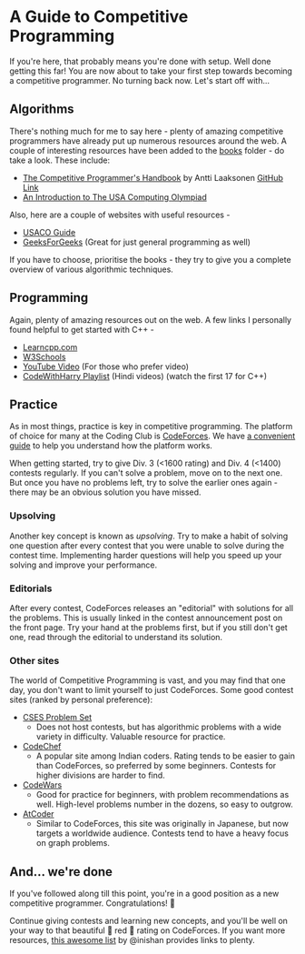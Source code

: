 # A Guide to Competitive Programming

If you're here, that probably means you're done with setup. Well done getting this far! You are now about to take your first step towards becoming a competitive programmer. No turning back now. Let's start off with...

## Algorithms

There's nothing much for me to say here - plenty of amazing competitive programmers have already put up numerous resources around the web. A couple of interesting resources have been added to the [books](books/) folder - do take a look. These include:

- [The Competitive Programmer's Handbook](books/Competitive%20Programmer’s%20Handbook.pdf) by Antti Laaksonen [GitHub Link](https://github.com/pllk/cphb)
- [An Introduction to The USA Computing Olympiad](books/An%20Introduction%20to%20The%20USA%20Computing%20Olympiad.pdf)

Also, here are a couple of websites with useful resources -

- [USACO Guide](https://usaco.guide)
- [GeeksForGeeks](https://geeksforgeeks.org) (Great for just general programming as well)

If you have to choose, prioritise the books - they try to give you a complete overview of various algorithmic techniques.

## Programming

Again, plenty of amazing resources out on the web. A few links I personally found helpful to get started with C++ -

- [Learncpp.com](https://www.learncpp.com/)
- [W3Schools](https://www.w3schools.com/cpp/)
- [YouTube Video](https://www.youtube.com/watch?v=ZzaPdXTrSb8) (For those who prefer video)
- [CodeWithHarry Playlist](https://youtube.com/playlist?list=PLu0W_9lII9agpFUAlPFe_VNSlXW5uE0YL&feature=shared) (Hindi videos) (watch the first 17 for C++)

## Practice

As in most things, practice is key in competitive programming. The platform of choice for many at the Coding Club is [CodeForces](https://codeforces.com). We have [a convenient guide](CODEFORCES.md) to help you understand how the platform works.

When getting started, try to give Div. 3 (<1600 rating) and Div. 4 (<1400) contests regularly. If you can't solve a problem, move on to the next one. But once you have no problems left, try to solve the earlier ones again - there may be an obvious solution you have missed.

### Upsolving

Another key concept is known as _upsolving_. Try to make a habit of solving one question after every contest that you were unable to solve during the contest time. Implementing harder questions will help you speed up your solving and improve your performance.

### Editorials

After every contest, CodeForces releases an "editorial" with solutions for all the problems. This is usually linked in the contest announcement post on the front page. Try your hand at the problems first, but if you still don't get one, read through the editorial to understand its solution.

### Other sites

The world of Competitive Programming is vast, and you may find that one day, you don't want to limit yourself to just CodeForces. Some good contest sites (ranked by personal preference):

- [CSES Problem Set](https://cses.fi/problemset/)
    - Does not host contests, but has algorithmic problems with a wide variety in difficulty. Valuable resource for practice.
- [CodeChef](https://www.codechef.com)
    - A popular site among Indian coders. Rating tends to be easier to gain than   CodeForces, so preferred by some beginners. Contests for higher divisions are harder to find.
- [CodeWars](https://www.codewars.com)
    - Good for practice for beginners, with problem recommendations as well. High-level problems number in the dozens, so easy to outgrow.
- [AtCoder](https://atcoder.jp)
    - Similar to CodeForces, this site was originally in Japanese, but now targets a worldwide audience. Contests tend to have a heavy focus on graph problems.

## And... we're done

If you've followed along till this point, you're in a good position as a new competitive programmer.  Congratulations! 🎉

Continue giving contests and learning new concepts, and you'll be well on your way to that beautiful  🔴 red 🔴 rating on CodeForces. If you want more resources, [this awesome list](https://github.com/lnishan/awesome-competitive-programming) by @inishan provides links to plenty.